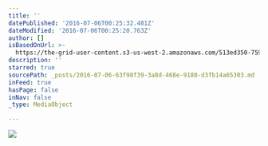 ```yaml
---
title: ''
datePublished: '2016-07-06T00:25:32.481Z'
dateModified: '2016-07-06T00:25:20.763Z'
author: []
isBasedOnUrl: >-
  https://the-grid-user-content.s3-us-west-2.amazonaws.com/513ed350-7597-4be5-b119-a8c8a0b5cd75.jpg
description: ''
starred: true
sourcePath: _posts/2016-07-06-63f98f39-3a8d-468e-9180-d3fb14a65303.md
inFeed: true
hasPage: false
inNav: false
_type: MediaObject

---
```

![](https://the-grid-user-content.s3-us-west-2.amazonaws.com/513ed350-7597-4be5-b119-a8c8a0b5cd75.jpg)